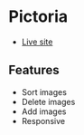 # Pictoria
- [Live site](https://6543d55f8fe7d0178b38f43b--charming-dango-9f61e3.netlify.app/)
## Features
- Sort images
- Delete images
- Add images
- Responsive
